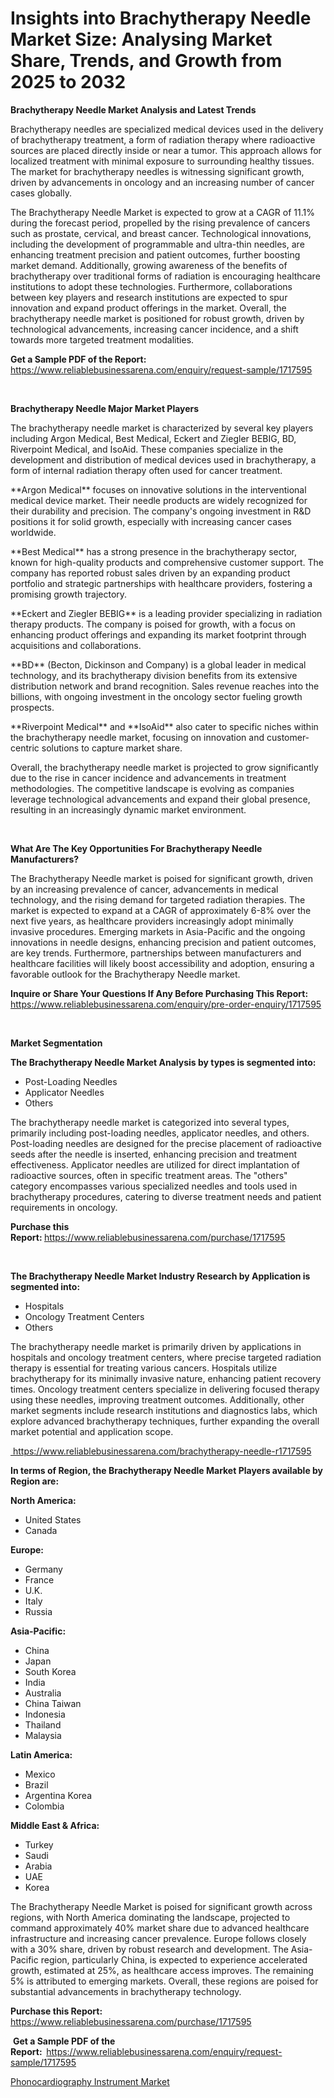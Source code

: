<p><h1>Insights into Brachytherapy Needle Market Size: Analysing Market Share, Trends, and Growth from 2025 to 2032</h1></p><p><strong>Brachytherapy Needle Market Analysis and Latest Trends</strong></p>
<p><p>Brachytherapy needles are specialized medical devices used in the delivery of brachytherapy treatment, a form of radiation therapy where radioactive sources are placed directly inside or near a tumor. This approach allows for localized treatment with minimal exposure to surrounding healthy tissues. The market for brachytherapy needles is witnessing significant growth, driven by advancements in oncology and an increasing number of cancer cases globally. </p><p>The Brachytherapy Needle Market is expected to grow at a CAGR of 11.1% during the forecast period, propelled by the rising prevalence of cancers such as prostate, cervical, and breast cancer. Technological innovations, including the development of programmable and ultra-thin needles, are enhancing treatment precision and patient outcomes, further boosting market demand. Additionally, growing awareness of the benefits of brachytherapy over traditional forms of radiation is encouraging healthcare institutions to adopt these technologies. Furthermore, collaborations between key players and research institutions are expected to spur innovation and expand product offerings in the market. Overall, the brachytherapy needle market is positioned for robust growth, driven by technological advancements, increasing cancer incidence, and a shift towards more targeted treatment modalities.</p></p>
<p><strong>Get a Sample PDF of the Report:&nbsp;</strong> <a href="https://www.reliablebusinessarena.com/enquiry/request-sample/1717595?utm_campaign=2887&utm_medium=2&utm_source=Github&utm_content=ia&utm_term=04032025&utm_id=brachytherapy-needle">https://www.reliablebusinessarena.com/enquiry/request-sample/1717595</a></p>
<p>&nbsp;</p>
<p><strong>Brachytherapy Needle Major Market Players</strong></p>
<p><p>The brachytherapy needle market is characterized by several key players including Argon Medical, Best Medical, Eckert and Ziegler BEBIG, BD, Riverpoint Medical, and IsoAid. These companies specialize in the development and distribution of medical devices used in brachytherapy, a form of internal radiation therapy often used for cancer treatment.</p><p>**Argon Medical** focuses on innovative solutions in the interventional medical device market. Their needle products are widely recognized for their durability and precision. The company's ongoing investment in R&D positions it for solid growth, especially with increasing cancer cases worldwide.</p><p>**Best Medical** has a strong presence in the brachytherapy sector, known for high-quality products and comprehensive customer support. The company has reported robust sales driven by an expanding product portfolio and strategic partnerships with healthcare providers, fostering a promising growth trajectory.</p><p>**Eckert and Ziegler BEBIG** is a leading provider specializing in radiation therapy products. The company is poised for growth, with a focus on enhancing product offerings and expanding its market footprint through acquisitions and collaborations.</p><p>**BD** (Becton, Dickinson and Company) is a global leader in medical technology, and its brachytherapy division benefits from its extensive distribution network and brand recognition. Sales revenue reaches into the billions, with ongoing investment in the oncology sector fueling growth prospects.</p><p>**Riverpoint Medical** and **IsoAid** also cater to specific niches within the brachytherapy needle market, focusing on innovation and customer-centric solutions to capture market share.</p><p>Overall, the brachytherapy needle market is projected to grow significantly due to the rise in cancer incidence and advancements in treatment methodologies. The competitive landscape is evolving as companies leverage technological advancements and expand their global presence, resulting in an increasingly dynamic market environment.</p></p>
<p>&nbsp;</p>
<p><strong>What Are The Key Opportunities For Brachytherapy Needle Manufacturers?</strong></p>
<p><p>The Brachytherapy Needle market is poised for significant growth, driven by an increasing prevalence of cancer, advancements in medical technology, and the rising demand for targeted radiation therapies. The market is expected to expand at a CAGR of approximately 6-8% over the next five years, as healthcare providers increasingly adopt minimally invasive procedures. Emerging markets in Asia-Pacific and the ongoing innovations in needle designs, enhancing precision and patient outcomes, are key trends. Furthermore, partnerships between manufacturers and healthcare facilities will likely boost accessibility and adoption, ensuring a favorable outlook for the Brachytherapy Needle market.</p></p>
<p><strong>Inquire or Share Your Questions If Any Before Purchasing This Report:</strong> <a href="https://www.reliablebusinessarena.com/enquiry/pre-order-enquiry/1717595?utm_campaign=2887&utm_medium=2&utm_source=Github&utm_content=ia&utm_term=04032025&utm_id=brachytherapy-needle">https://www.reliablebusinessarena.com/enquiry/pre-order-enquiry/1717595</a></p>
<p>&nbsp;</p>
<p><strong>Market Segmentation</strong></p>
<p><strong>The Brachytherapy Needle Market Analysis by types is segmented into:</strong></p>
<p><ul><li>Post-Loading Needles</li><li>Applicator Needles</li><li>Others</li></ul></p>
<p><p>The brachytherapy needle market is categorized into several types, primarily including post-loading needles, applicator needles, and others. Post-loading needles are designed for the precise placement of radioactive seeds after the needle is inserted, enhancing precision and treatment effectiveness. Applicator needles are utilized for direct implantation of radioactive sources, often in specific treatment areas. The "others" category encompasses various specialized needles and tools used in brachytherapy procedures, catering to diverse treatment needs and patient requirements in oncology.</p></p>
<p><strong>Purchase this Report:&nbsp;</strong><a href="https://www.reliablebusinessarena.com/purchase/1717595?utm_campaign=2887&utm_medium=2&utm_source=Github&utm_content=ia&utm_term=04032025&utm_id=brachytherapy-needle">https://www.reliablebusinessarena.com/purchase/1717595</a></p>
<p>&nbsp;</p>
<p><strong>The Brachytherapy Needle Market Industry Research by Application is segmented into:</strong></p>
<p><ul><li>Hospitals</li><li>Oncology Treatment Centers</li><li>Others</li></ul></p>
<p><p>The brachytherapy needle market is primarily driven by applications in hospitals and oncology treatment centers, where precise targeted radiation therapy is essential for treating various cancers. Hospitals utilize brachytherapy for its minimally invasive nature, enhancing patient recovery times. Oncology treatment centers specialize in delivering focused therapy using these needles, improving treatment outcomes. Additionally, other market segments include research institutions and diagnostics labs, which explore advanced brachytherapy techniques, further expanding the overall market potential and application scope.</p></p>
<p><a href="https://www.reliablebusinessarena.com/brachytherapy-needle-r1717595?utm_campaign=2887&utm_medium=2&utm_source=Github&utm_content=ia&utm_term=04032025&utm_id=brachytherapy-needle">&nbsp;https://www.reliablebusinessarena.com/brachytherapy-needle-r1717595</a></p>
<p><strong>In terms of Region, the Brachytherapy Needle Market Players available by Region are:</strong></p>
<p>
    <p> <strong> North America: </strong>
        <ul>
            <li>United States</li>
            <li>Canada</li>
        </ul>
        </p> 
    <p> <strong> Europe: </strong>
        <ul>
            <li>Germany</li>
            <li>France</li>
            <li>U.K.</li>
            <li>Italy</li>
            <li>Russia</li>
        </ul>
        </p> 
    <p> <strong> Asia-Pacific: </strong>
        <ul>
            <li>China</li>
            <li>Japan</li>
            <li>South Korea</li>
            <li>India</li>
            <li>Australia</li>
            <li>China Taiwan</li>
            <li>Indonesia</li>
            <li>Thailand</li>
            <li>Malaysia</li>
        </ul>
        </p> 
    <p> <strong> Latin America: </strong>
        <ul>
            <li>Mexico</li>
            <li>Brazil</li>
            <li>Argentina Korea</li>
            <li>Colombia</li>
        </ul>
        </p> 
    <p> <strong> Middle East & Africa: </strong>
        <ul>
            <li>Turkey</li>
            <li>Saudi</li>
            <li>Arabia</li>
            <li>UAE</li>
            <li>Korea</li>
        </ul>
    </p>
    </p>
<p><p>The Brachytherapy Needle Market is poised for significant growth across regions, with North America dominating the landscape, projected to command approximately 40% market share due to advanced healthcare infrastructure and increasing cancer prevalence. Europe follows closely with a 30% share, driven by robust research and development. The Asia-Pacific region, particularly China, is expected to experience accelerated growth, estimated at 25%, as healthcare access improves. The remaining 5% is attributed to emerging markets. Overall, these regions are poised for substantial advancements in brachytherapy technology.</p></p>
<p><strong>Purchase this Report: </strong><a href="https://www.reliablebusinessarena.com/purchase/1717595?utm_campaign=2887&utm_medium=2&utm_source=Github&utm_content=ia&utm_term=04032025&utm_id=brachytherapy-needle">https://www.reliablebusinessarena.com/purchase/1717595</a></p>
<p>&nbsp;<strong>Get a Sample PDF of the Report:&nbsp;&nbsp;</strong><a href="https://www.reliablebusinessarena.com/enquiry/request-sample/1717595?utm_campaign=2887&utm_medium=2&utm_source=Github&utm_content=ia&utm_term=04032025&utm_id=brachytherapy-needle">https://www.reliablebusinessarena.com/enquiry/request-sample/1717595</a></p>
<p><strong></strong></p>
<p><p><a href="https://github.com/carylgrinko/Market-Research-Report-List-1/blob/main/phonocardiography-instrument-market.md?utm_campaign=2887&utm_medium=2&utm_source=Github&utm_content=ia&utm_term=04032025&utm_id=brachytherapy-needle">Phonocardiography Instrument Market</a></p></p>